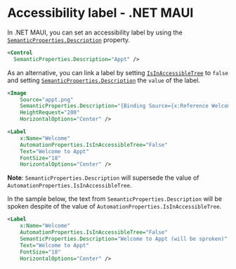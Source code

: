 # Accessibility label - .NET MAUI

In .NET MAUI, you can set an accessibility label by using the [`SemanticProperties.Description`](https://learn.microsoft.com/en-us/dotnet/api/microsoft.maui.controls.semanticproperties.descriptionproperty#microsoft-maui-controls-semanticproperties-descriptionproperty) property.

```xml
<Control 
  SemanticProperties.Description="Appt" />
```

As an alternative, you can link a label by setting [`IsInAccessibleTree`](https://learn.microsoft.com/en-us/dotnet/api/microsoft.maui.controls.automationproperties.isinaccessibletreeproperty#microsoft-maui-controls-automationproperties-isinaccessibletreeproperty) to `false` and setting [`SemanticProperties.Description`](https://learn.microsoft.com/en-us/dotnet/api/microsoft.maui.controls.semanticproperties.descriptionproperty#microsoft-maui-controls-semanticproperties-descriptionproperty) the `value` of the label.

```xml
<Image
    Source="appt.png"
    SemanticProperties.Description="{Binding Source={x:Reference Welcome}, Path=Text}"
    HeightRequest="200"
    HorizontalOptions="Center" />

<Label
    x:Name="Welcome"
    AutomationProperties.IsInAccessibleTree="False"
    Text="Welcome to Appt"
    FontSize="18"
    HorizontalOptions="Center" />
```

**Note**: `SemanticProperties.Description` will supersede the value of `AutomationProperties.IsInAccessibleTree`.

In the sample below, the text from `SemanticProperties.Description` will be spoken despite of the value of `AutomationProperties.IsInAccessibleTree`.

```xml
<Label
    x:Name="Welcome"
    AutomationProperties.IsInAccessibleTree="False"
    SemanticProperties.Description="Welcome to Appt (will be sproken)"
    Text="Welcome to Appt"
    FontSize="18"
    HorizontalOptions="Center" />
```
